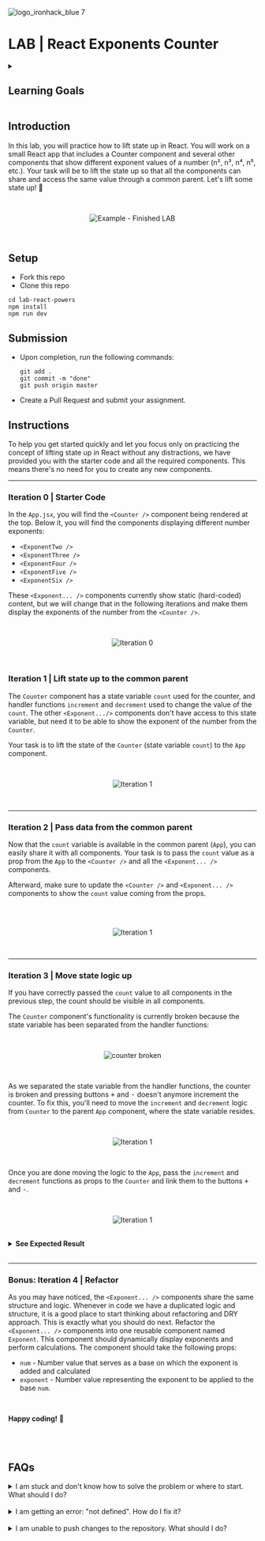 ![logo_ironhack_blue 7](https://user-images.githubusercontent.com/23629340/40541063-a07a0a8a-601a-11e8-91b5-2f13e4e6b441.png)

# LAB | React Exponents Counter
<details>
  <summary>
   <h2>Learning Goals</h2>
  </summary>

  This exercise allows you to practice and apply the concepts and techniques taught in class. 

  Upon completion of this exercise, you will be able to:

  - Plan and organize the data flow between the components
  - Lift the up to the common ancestor component in an existing React app
  - Pass functions as props from a parent component to a child component


  <br>
  <hr> 

</details>

## Introduction

In this lab, you will practice how to lift state up in React. You will work on a small React app that includes a Counter component and several other components that show different exponent values of a number (n², n³, n⁴, n⁵, etc.). Your task will be to lift the state up so that all the components can share and access the same value through a common parent. Let's lift some state up! :muscle:

<br>

<p align="center">
  <img src="https://education-team-2020.s3.eu-west-1.amazonaws.com/web-dev/labs/lab-react-exponents-counter/Iteration+3+-+complete.gif" alt="Example - Finished LAB" />
</p>

<br>

## Setup

- Fork this repo
- Clone this repo

```shell
cd lab-react-powers
npm install
npm run dev
```



## Submission

- Upon completion, run the following commands:

  ```
  git add .
  git commit -m "done"
  git push origin master
  ```

- Create a Pull Request and submit your assignment.

  

## Instructions

To help you get started quickly and let you focus only on practicing the concept of lifting state up in React without any distractions, we have provided you with the starter code and all the required components. This means there's no need for you to create any new components.




----

### Iteration 0 | Starter Code

In the `App.jsx`, you will find the `<Counter />` component being rendered at the top. Below it, you will find the components displaying different number exponents:

- `<ExponentTwo />`
- `<ExponentThree />`
- `<ExponentFour />`
- `<ExponentFive />`
- `<ExponentSix />`



These `<Exponent... />` components currently show static (hard-coded) content, but we will change that in the following iterations and make them display the exponents of the number from the `<Counter />`.

<br>

<p align="center">
  <img src="https://education-team-2020.s3.eu-west-1.amazonaws.com/web-dev/labs/lab-react-exponents-counter/Iteration+0.png" alt="Iteration 0" />


</p>

<br>

### Iteration 1 | Lift state up to the common parent

The `Counter` component has a state variable `count` used for the counter, and handler functions `increment` and `decrement` used to change the value of the `count`. The other `<Exponent.../>` components don't have access to this state variable, but need it to be able to show the exponent of the number from the `Counter`. 

Your task is to lift the state of the `Counter` (state variable `count`) to the `App` component.



<br>

<p align="center">
  <img src="https://education-team-2020.s3.eu-west-1.amazonaws.com/web-dev/labs/lab-react-exponents-counter/Iteration+1.png" alt="Iteration 1" />



</p>

<br>



---



### Iteration 2 | Pass data from the common parent

Now that the `count` variable is available in the common parent (`App`), you can easily share it with all components. Your task is to pass the `count` value as a prop from the `App` to the `<Counter />` and all the `<Exponent... />` components.

Afterward, make sure to update the `<Counter />` and `<Exponent... />` components to show the `count` value coming from the props.

<br>

<br>

<p align="center">
  <img src="https://education-team-2020.s3.eu-west-1.amazonaws.com/web-dev/labs/lab-react-exponents-counter/Iteration+2.png" alt="Iteration 1" />



</p>

<br>





---



### Iteration 3 | Move state logic up

If you have correctly passed the `count` value to all components in the previous step, the count should be visible in all components. 

The `Counter` component's functionality is currently broken because the state variable has been separated from the handler functions:

<br>



<p align="center">
  <img src="https://education-team-2020.s3.eu-west-1.amazonaws.com/web-dev/labs/lab-react-exponents-counter/Iteration+3+-+counter+broken.gif" alt="counter broken" />
</p>

<br>

As we separated the state variable from the handler functions, the counter is broken and pressing buttons <kbd>+</kbd> and <kbd>-</kbd> doesn't anymore increment the counter. To fix this, you'll need to move the `increment` and `decrement` logic from `Counter` to the parent `App` component, where the state variable resides. 



<br>

<p align="center">
  <img src="https://education-team-2020.s3.eu-west-1.amazonaws.com/web-dev/labs/lab-react-exponents-counter/Iteration+3.1.png" alt="Iteration 1" />



</p>

<br>





Once you are done moving the logic to the `App`, pass the `increment` and `decrement` functions as props to the `Counter` and link them to the buttons <kbd>+</kbd> and <kbd>-</kbd>.




<br>

<p align="center">
  <img src="https://education-team-2020.s3.eu-west-1.amazonaws.com/web-dev/labs/lab-react-exponents-counter/Iteration3.2.png" alt="Iteration 1" />



</p>

<br>



<details>
  <summary><b>See Expected Result</b></summary>


![](https://education-team-2020.s3.eu-west-1.amazonaws.com/web-dev/labs/lab-react-exponents-counter/Iteration+3+-+complete.gif)

  <br>

</details>




<br>



---



### Bonus: Iteration 4 | Refactor

As you may have noticed, the `<Exponent... />` components share the same structure and logic. Whenever in code we have a duplicated logic and structure, it is a good place to start thinking about refactoring and DRY approach. This is exactly what you should do next.
Refactor the `<Exponent... />` components into one reusable component named `Exponent`. This component should dynamically display exponents and perform calculations. The component should take the following props:

- `num` - Number value that serves as a base on which the exponent is added and calculated
- `exponent` - Number value representing the exponent to be applied to the base `num`.



<br>

**Happy coding!** :blue_heart:

<br>

<br>




## FAQs

<details>
  <summary>I am stuck and don't know how to solve the problem or where to start. What should I do?</summary>

  <br>

If you are stuck in your code and don't know how to solve the problem or where to start, you should take a step back and try to form a clear question about the specific issue you are facing. This will help you narrow down the problem and come up with potential solutions.

For example, is it a concept that you don't understand, or are you receiving an error message that you don't know how to fix? It is usually helpful to try to state the problem as clearly as possible, including any error messages you are receiving. This can help you communicate the issue to others and potentially get help from classmates or online resources.

Once you have a clear understanding of the problem, you will be able to start working toward the solution.

  <br>

[Back to top](#faqs)

</details>

<br>



<details>
  <summary>I am getting an error: "not defined". How do I fix it?</summary>

  <br>

The "ReferenceError: variable is not defined" error in JavaScript occurs when you try to access a variable or a function that has not been defined yet or is out of scope.

To fix the issue, check that you have defined the variable or function that you are trying to use and double-check the spelling to make sure you are using the correct name.

In case the variable or a function is defined in another file, make sure that the file has been imported or loaded correctly.

  <br>

[Back to top](#faqs)

</details>



<br>



<details>
  <summary>I am unable to push changes to the repository. What should I do?</summary>

  <br>

There are a couple of possible reasons why you may be unable to _push_ changes to a Git repository:

1. **You have not committed your changes:** Before you can push your changes to the repository, you need to commit them using the `git commit` command. Make sure you have committed your changes and try pushing again. To do this, run the following terminal commands from the project folder:

   ```shell
   git add .
   git commit -m "Your commit message"
   git push
   ```

<br>

2. **You do not have permission to push to the repository:** If you have cloned the repository directly from the main Ironhack repository without making a _Fork_ first, you do not have write access to the repository.
   To check which remote repository you have cloned, run the following terminal command from the project folder:

   ```shell
   git remote -v
   ```

   <br>

   If the link shown is the same as the main Ironhack repository, you will need to fork the repository to your GitHub account first, and then clone your fork to your local machine to be able to push the changes.

   **Note**: You may want to make a copy of the code you have locally, to avoid losing it in the process.

  <br>

[Back to top](#faqs)

</details>
